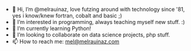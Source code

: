 - 👋 Hi, I’m @melrauinaz, love futzing around with technology since '81, yes i know/knew fortran, cobalt and basic ;)
- 👀 I’m interested in programming, always teaching myself new stuff. :)
- 🌱 I’m currently learning Python!
- 💞️ I’m looking to collaborate on data science projects, php stuff.
- 📫 How to reach me: mel@melrauinaz.com

<!---
melrauinaz/melrauinaz is a ✨ special ✨ repository because its `README.md` (this file) appears on your GitHub profile.
You can click the Preview link to take a look at your changes.
--->
